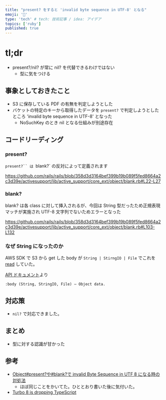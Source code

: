```yaml
---
title: "present? をすると 'invalid byte sequence in UTF-8' となる"
emoji: '👻'
type: 'tech' # tech: 技術記事 / idea: アイデア
topics: ['ruby']
published: true
---
```


# tl;dr

- present?/nil? が常に nil? を代替できるわけではない
  - 型に気をつける

## 事象としておきたこと

- S3 に保存している PDF の有無を判定しようとした
- バケットの特定のキーから取得したデータを `present?` で判定しようとしたところ 'invalid byte sequence in UTF-8' となった
  - NoSuchKey のとき nil となる仕組みが別途存在

## コードリーディング

### present?

` present?`` は  `blank?` の反対によって定義されます

https://github.com/rails/rails/blob/358d3d3164bef399b19b089f5fed8664a2c3d39e/activesupport/lib/active_support/core_ext/object/blank.rb#L22-L27

### blank?

blank? は各 class に対して挿入されるが、今回は String 型だったため正規表現マッチが実施され UTF-8 文字列でないためエラーとなった

https://github.com/rails/rails/blob/358d3d3164bef399b19b089f5fed8664a2c3d39e/activesupport/lib/active_support/core_ext/object/blank.rb#L103-L132

### なぜ String になったのか

AWS SDK で S3 から get した body が `String | StirngIO | File` でこれを [read](https://docs.ruby-lang.org/ja/latest/method/IO/i/read.html) していた。

[API ドキュメント](<https://docs.aws.amazon.com/sdk-for-ruby/v3/api/Aws/S3/Object.html#:~:text=%3Abody%20(String%2C%20StringIO%2C%20File)%20%E2%80%94%20Object%20data.>)より

```text
:body (String, StringIO, File) — Object data.
```

## 対応策

- `nil?` で対応できました。

## まとめ

- 型に対する認識が甘かった

## 参考

- [Object#present?や#blank?で invalid Byte Sequence in UTF 8 になる時の対処法](https://hack.ironsand.net/2022/present%E3%82%84blank%E3%81%A7invalid-byte-sequence-in-utf-8%E3%81%AB%E3%81%AA%E3%82%8B%E6%99%82%E3%81%AE%E5%AF%BE%E5%87%A6%E6%B3%95/)
  - ほぼ同じことをかいてた。ひととおり書いた後に気付いた。
- [Turbo 8 is dropping TypeScript](https://world.hey.com/dhh/turbo-8-is-dropping-typescript-70165c01)
